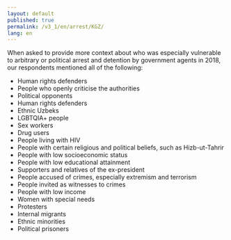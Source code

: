 ```yaml
---
layout: default
published: true
permalink: /v3_1/en/arrest/KGZ/
lang: en
---
```


When asked to provide more context about who was especially vulnerable to arbitrary or political arrest and detention by government agents in 2018, our respondents mentioned all of the following:
-	Human rights defenders
-	People who openly criticise the authorities
-	Political opponents
-	Human rights defenders
-	Ethnic Uzbeks
-	LGBTQIA+ people
-	Sex workers
-	Drug users
-	People living with HIV
-	People with certain religious and political beliefs, such as Hizb-ut-Tahrir
-	People with low socioeconomic status
-	People with low educational attainment
-	Supporters and relatives of the ex-president 
-	People accused of crimes, especially extremism and terrorism
-	People invited as witnesses to crimes
-	People with low income
-	Women with special needs
-	Protesters
-	Internal migrants
-	Ethnic minorities
-	Political prisoners

